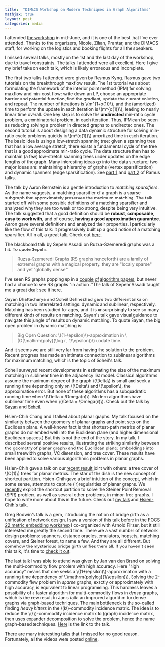 ```yaml
---
title:  "DIMACS Workshop on Modern Techniques in Graph Algorithms"
mathjax: true
layout: post
categories: media
---
```


I attended [the workshop](https://sites.google.com/view/dimacswmtga/home?authuser=0) in mid-June, and it is one of the best that I've ever attended. Thanks to the organizers, Nicole, Zihan, Prantar, and the DIMACS staff, for working on the logistics and booking flights for all the speakers. 

I missed several talks, mostly on the 1st and the last day of the workshop, due to travel constraints. The talks I attended were all excellent. Here I give my brief take on each talk, which is likely erroneous and incomplete. 


The first two talks I attended were given by Rasmus Kyng. Rasmus gave two tutorials on the breakthrough maxflow result. The 1st tutorial was about formulating the framework of the interior point method (IPM) for solving maxflow and min-cost flow: write down an LP, choose an appropriate barrier and potential function, find the gradient, update the current solution, and repeat. The number of iterations is \\(m^{1+o(1)}\\), and the (amortized) time to perform the update in each iteration is \\(m^{o(1)}\\), leading to nearly linear time overall. One key step is to solve the **undirected** min-ratio cycle problem, a combinatorial problem, in each iteration. Thus, IPM can be seen as reducing solving a problem in directed graphs to undirected ones. The second tutorial is about designing a data dynamic structure for solving min-ratio cycle problems quickly in \\(m^{o(1)}\\) amortized time in each iteration. The basic idea is using a low-stretch spanning tree: given a spanning tree that has a low average stretch, there exists a fundamental cycle of the tree that is a good approximate min-ratio cycle. The data structure then has to maintain (a few) low-stretch spanning trees under updates on the edge lengths of the graph. Many interesting ideas go into the data structure; two major ideas are: maintaining a hierarchy of graphs (vertex sparsification) and dynamic spanners (edge sparsification). See [part 1](https://www.youtube.com/watch?v=zxvl0q52tvs) and [part 2](https://www.youtube.com/watch?v=ISsMYFt7z7k) of Ramus talks. 

The talk by Aaron Bernstein is a gentle introduction to *matching sparsifiers*. As the name suggests, a matching sparsifier of a graph is a sparse subgraph that approximately preserves the maximum matching. The talk started off with some possible definitions of a matching sparsifier and analyzed why they are too weak or too strong, despite being very intuitive. The talk suggested that a good definition should be **robust**, **composable**, **easy to work with**, and of course, **having a good approximation guarantee**. Aaron gave several definitions and analyzed their properties. I particularly like the flow of this talk: it progressively built up a good notion of a matching sparsifier. All in all, a great talk. Check out [here](https://www.youtube.com/watch?v=-4of1ZSYbKQ). 

The blackboard talk by Sepehr Assadi on Ruzsa-Szemeredi graphs was a hit. To quote Sepehr: 

> Ruzsa-Szemeredi Graphs (RS graphs henceforth) are a family of extremal graphs with a magical property: they are "locally sparse" and yet "globally dense."

I've seen RS graphs popping up in a [couple](https://arxiv.org/pdf/1605.01106.pdf) [of](https://arxiv.org/pdf/2212.11944.pdf) [algorithm papers](https://arxiv.org/pdf/2207.09354.pdf), but never had a chance to see RS graphs "in action ."The talk of Sepehr Assadi taught me a great deal; see it [here](https://www.youtube.com/watch?v=GCJtZohiBFU).

Sayan Bhattacharya and Soheil Behnezhad gave two different talks on matching in two interrelated settings: dynamic and sublinear, respectively. Matching has been studied for ages, and it is unsurprisingly to see so many different kinds of results on matching. Sayan's talk gave visual guidance to navigate this jungle of results on dynamic matching. To quote Sayan, the big open problem in dynamic matching is:

> Big Open Question: \\((1+\epsilon)\\)-approximation in \\(O(\mathrm{poly}(\log n, 1/\epsilon))\\) update time. 

And it seems we are still very far from having the solution to the problem. Recent progress has made an intimate connection to sublinear algorithms for maximum matching, which is the topic of Soheil's talk.

Soheil surveyed recent developments in estimating the size of the maximum matching in sublinear time in the adjacency list model. Classical algorithms assume the maximum degree of the graph \\(\Delta\\) is small and seek a running time depending only on \\(\Delta\\) and \\(\epsilon\\), the approximation error. But none of these algorithms has a subquadratic running time when \\(\Delta = \Omega(n)\\). Modern algorithms have sublinear time even when  \\(\Delta = \Omega(n)\\). Check out the talk by [Sayan](https://www.youtube.com/watch?v=XL1HNer_uSM) and [Soheil](https://www.youtube.com/watch?v=8TJw_nr83ko).

Hsien-Chih Chang and I talked about planar graphs. My talk focused on the similarity between the geometry of planar graphs and point sets on the Euclidean plane. A well-known fact is that shortest-path metrics of planar graphs do not embed well into the Euclidean plane (and higher dimensional Euclidean spaces.) But this is not the end of the story. In my talk, I described several positive results, illustrating the striking similarity between the geometry of planar graphs and the Euclidean plane: embeddings into small treewidth graphs, VC dimension, and tree cover. These results have been applied to solve various algorithmic problems in planar graphs.

Hsien-Chih gave a talk on our [recent result](https://arxiv.org/abs/2306.06215) joint with others: a tree cover of \\(O(1)\\) trees for planar metrics. The star of the dish is the new concept of shortcut partition. Hsien-Chih gave a brief intuition of the concept, which in some sense, attempts to capture (ir)regularities of planar graphs. We [recently](https://arxiv.org/abs/2308.00555) exploit the shortcut partition to solve the Steiner Point Removal (SPR) problem, as well as several other problems, in minor-free graphs. I hope to write more about this in the future. Check out [my talk](https://www.youtube.com/watch?v=H6X_SoiemMI) and [Hsien-Chih's talk](https://www.youtube.com/watch?v=6EnxGdT2MAU). 

Greg Bodwin's talk is a gem, introducing the notion of bridge girth as a unification of network design. I saw a version of this talk before in the [FOCS 22 metric embedding workshop](https://hackmd.io/@3S70qBUwTR6_CErLY2dm4A/SJfp46KGi) I co-organized with Arnold Filtser, but it still interested me greatly the second time. There are a vast number of network design problems: spanners, distance oracles, emulators, hopsets, matching covers, and Steiner forest, to name a few. And they are all different. But somehow the mysterious bridge girth unifies them all. If you haven't seen this talk, it's time to [check it out](https://www.youtube.com/watch?v=-0vDQpuiYG8).

The last talk I was able to attend was given by Jan van den Brand on solving the multi-commodity flow problem with high accuracy. Here "high accuracy" means that one seeks a \\((1+\epsilon)\\)-approximation with a running time dependency of \\(\mathrm{polylog}(1/\epsilon)\\). Solving the  2-commodity flow problem in *sparse* graphs, exactly or approximately with high accuracy, is equivalent to linear programming. This hardness leaves a possibility of a faster algorithm for multi-commodity flows in *dense* graphs, which is the new result in Jan's talk: an improved algorithm for dense graphs via graph-based techniques. The main bottleneck is the so-called finding *heavy hitters* in the \\(k\\)-commodity incidence matrix. The idea is to reduce the \\(k\\)-commodity incidence matrix to (graph) incidence matrix, then uses expander decomposition to solve the problem, hence the name graph-based techniques.  [Here](https://www.youtube.com/watch?v=66KwZRTc7bI) is the link to the talk.

There are many interesting talks that I missed for no good reason. Fortunately, all the videos were posted [online](https://www.youtube.com/@DIMACS_CCICADA/videos).  




